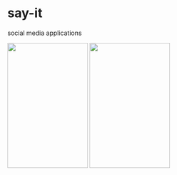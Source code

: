 # say-it
social media applications


<p align="left">
  <img src="https://user-images.githubusercontent.com/68823896/193638984-84683eb9-4602-47ff-b84f-de421620de0d.jpg" width="180" height="280"/>
  <img src=/"https://user-images.githubusercontent.com/68823896/193639010-6289c353-cbf5-4231-b239-3177d660db83.jpg" width ="180" height="280"/>
  </p>
